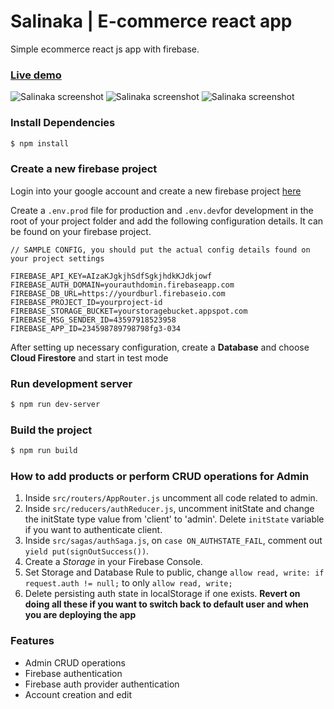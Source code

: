 # Salinaka | E-commerce react app
Simple ecommerce react js app with firebase.

### [Live demo](https://salinaka-ecommerce.web.app/)

![Salinaka screenshot](https://raw.githubusercontent.com/jgudo/ecommerce-react/master/static/screeny1.png)
![Salinaka screenshot](https://raw.githubusercontent.com/jgudo/ecommerce-react/master/static/screeny2.png)
![Salinaka screenshot](https://raw.githubusercontent.com/jgudo/ecommerce-react/master/static/screeny3.png)

### Install Dependencies
```sh
$ npm install 
```
### Create a new firebase project
Login into your google account and create a new firebase project [here](https://console.firebase.google.com/u/0/)

Create a `.env.prod` file for production and `.env.dev`for development in the root of your project folder
and add the following configuration details. It can be found on your firebase project.

```
// SAMPLE CONFIG, you should put the actual config details found on your project settings

FIREBASE_API_KEY=AIzaKJgkjhSdfSgkjhdkKJdkjowf
FIREBASE_AUTH_DOMAIN=yourauthdomin.firebaseapp.com
FIREBASE_DB_URL=https://yourdburl.firebaseio.com
FIREBASE_PROJECT_ID=yourproject-id
FIREBASE_STORAGE_BUCKET=yourstoragebucket.appspot.com
FIREBASE_MSG_SENDER_ID=43597918523958
FIREBASE_APP_ID=234598789798798fg3-034

``` 

After setting up necessary configuration,
create a **Database** and choose **Cloud Firestore** and start in test mode

### Run development server
```sh 
$ npm run dev-server
```

### Build the project
```sh
$ npm run build
```

### How to add products or perform CRUD operations for Admin
1. Inside `src/routers/AppRouter.js` uncomment all code related to admin.
2. Inside `src/reducers/authReducer.js`, uncomment initState and change the initState type value from 'client' to 'admin'. Delete `initState` variable if you want to authenticate client.
3. Inside `src/sagas/authSaga.js`, on `case ON_AUTHSTATE_FAIL`, comment out `yield put(signOutSuccess())`.
4. Create a *Storage* in your Firebase Console.
5. Set Storage and Database Rule to public, change `allow read, write: if request.auth != null;` to only `allow read, write;` 
6. Delete persisting auth state in localStorage if one exists.
**Revert on doing all these if you want to switch back to default user and when you are deploying the app**


### Features

* Admin CRUD operations
* Firebase authentication
* Firebase auth provider authentication
* Account creation and edit

